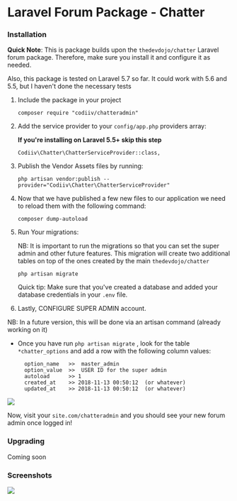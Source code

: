 # Laravel Forum Package - Chatter

### Installation

<strong>Quick Note</strong>: This is package builds upon the ``` thedevdojo/chatter ``` Laravel forum package. Therefore, make sure you install it and configure it as needed.

Also, this package is tested on Laravel 5.7 so far. It could work with 5.6 and 5.5, but I haven't done the necessary tests


1. Include the package in your project

    ```
    composer require "codiiv/chatteradmin"
    ```

2. Add the service provider to your `config/app.php` providers array:

   **If you're installing on Laravel 5.5+ skip this step**

    ```
    Codiiv\Chatter\ChatterServiceProvider::class,
    ```

3. Publish the Vendor Assets files by running:

    ```
    php artisan vendor:publish --provider="Codiiv\Chatter\ChatterServiceProvider"
    ```

4. Now that we have published a few new files to our application we need to reload them with the following command:

    ```
    composer dump-autoload
    ```

5. Run Your migrations:

    NB: It is important to run the migrations so that you can set the super admin and other future features. This migration will create two additional tables on top of the ones created by the main  `thedevdojo/chatter`

    ```
    php artisan migrate
    ```

    Quick tip: Make sure that you've created a database and added your database credentials in your `.env` file.

6. Lastly, CONFIGURE SUPER ADMIN account.

  NB: In a future version, this will be done via an artisan command (already working on it)

  - Once you have run ``` php artisan migrate ``` , look for the table  ``` *chatter_options ``` and add a row with the following column values:

    ```
      option_name   >>  master_admin  
      option_value  >>  USER ID for the super admin
      autoload      >> 1
      created_at    >> 2018-11-13 00:50:12  (or whatever)
      updated_at    >> 2018-11-13 00:50:12  (or whatever)

    ```
![](https://raw.githubusercontent.com/codiiv/chatteradmin/master/screenshot2.jpg)


Now, visit your ``` site.com/chatteradmin ``` and you should see your new forum admin once logged in!

### Upgrading

Coming soon

### Screenshots

![](https://raw.githubusercontent.com/codiiv/chatteradmin/master/screenshot1.png)
